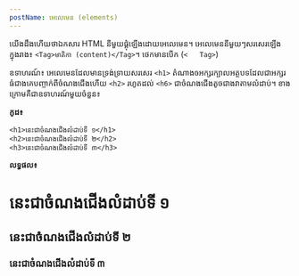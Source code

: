 ```yaml
---
postName: អេលេមេន (elements)
---	
```

យើងដឹងហើយថាឯកសារ HTML នីមួយផ្គុំឡើងដោយអេលេមេន។ អេលេមេននីមួយៗសរសេរឡើងក្នុងរាង៖ `<Tag>មាតិកា (content)</Tag>`។
ថេកមានបើក (`<	Tag>`)

ឧទាហរណ៍៖ អេលេមេនដែលមានទ្រង់ទ្រាយសរសេរ `<h1>` តំណាងឲអក្សរក្បាលអត្ថបទដែលជាអក្សរធំជាងគេបញ្ចាក់ពីចំណងជើងហើយ `<h2>` រហូតដល់ `<h6>` ជាចំណងជើងតូចជាងវាតាមលំដាប់។
ខាងក្រោមគឺជាឧទាហរណ៍មួយចំនួន៖

**កូដ៖**

```
<h1>នេះជាចំណងជើងលំដាប់ទី ១</h1>
<h2>នេះជាចំណងជើងលំដាប់ទី ២</h2>
<h3>នេះជាចំណងជើងលំដាប់ទី ៣</h3>
```

**លទ្ធផល៖**
# នេះជាចំណងជើងលំដាប់ទី ១
## នេះជាចំណងជើងលំដាប់ទី ២
### នេះជាចំណងជើងលំដាប់ទី ៣